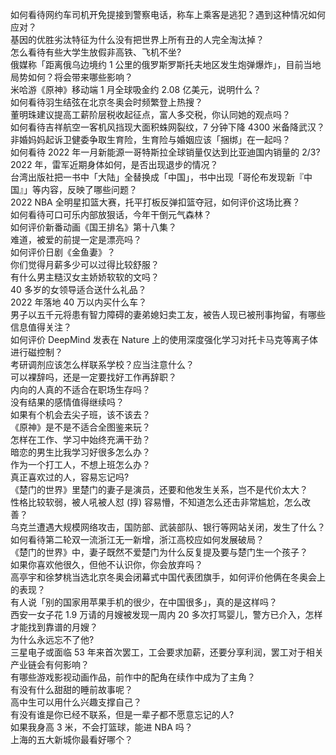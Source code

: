 如何看待网约车司机开免提接到警察电话，称车上乘客是逃犯？遇到这种情况如何应对？  
基因的优胜劣汰特征为什么没有把世界上所有丑的人完全淘汰掉？  
怎么看待有些大学生放假非高铁、飞机不坐?  
俄媒称「距离俄乌边境约 1 公里的俄罗斯罗斯托夫地区发生炮弹爆炸」，目前当地局势如何？将会带来哪些影响？  
米哈游《原神》移动端 1 月全球吸金约 2.08 亿美元，说明什么？  
如何看待羽生结弦在北京冬奥会时频繁登上热搜？  
董明珠建议提高工薪阶层税收起征点，富人多交税，你认同她的观点吗？  
如何看待吉祥航空一客机风挡现大面积蛛网裂纹，7 分钟下降 4300 米备降武汉？  
非婚妈妈起诉卫健委争取生育险，生育险与婚姻应该「捆绑」在一起吗？  
如何看待 2022 年一月新能源一哥特斯拉全球销量仅达到比亚迪国内销量的 2/3?  
2022 年，雷军近期身体如何，是否出现退步的情况？  
台湾出版社把一书中「大陆」全替换成「中国」，书中出现「哥伦布发现新『中国』」等内容，反映了哪些问题？  
2022 NBA 全明星扣篮大赛，托平打板反弹扣篮夺冠，如何评价这场比赛？  
如何看待可口可乐内部放狠话，今年干倒元气森林？  
如何评价新番动画《国王排名》第十八集？  
难道，被爱的前提一定是漂亮吗？  
如何评价日剧《金鱼妻》？  
你们觉得月薪多少可以过得比较舒服？  
有什么男主糙汉女主娇娇软软的文吗？  
40 多岁的女领导适合送什么礼品？  
2022 年落地 40 万以内买什么车？  
男子以五千元将患有智力障碍的妻弟媳妇卖工友，被告人现已被刑事拘留，有哪些信息值得关注？  
如何评价 DeepMind 发表在 Nature 上的使用深度强化学习对托卡马克等离子体进行磁控制？  
考研调剂应该怎么样联系学校？应当注意什么？  
可以裸辞吗，还是一定要找好工作再辞职？  
内向的人真的不适合在职场生存吗？  
没有结果的感情值得继续吗？  
如果有个机会去尖子班，该不该去？  
《原神》是不是不适合全图鉴来玩？  
怎样在工作、学习中始终充满干劲？  
暗恋的男生比我学习好很多怎么办？  
作为一个打工人，不想上班怎么办？  
真正喜欢过的人，容易忘记吗?  
《楚门的世界》里楚门的妻子是演员，还要和他发生关系，岂不是代价太大？  
性格比较软弱，被人吼被人怼 (㨃) 容易懵，不知道怎么还击非常尴尬，怎么改善？  
乌克兰遭遇大规模网络攻击，国防部、武装部队、银行等网站关闭，发生了什么？  
如何看待第二轮双一流浙江无一新增，浙江高校应如何发展破局？  
《楚门的世界》中，妻子既然不爱楚门为什么反复提及要与楚门生一个孩子？  
如果你喜欢他很久，但他不认识你，你会放弃吗？  
高亭宇和徐梦桃当选北京冬奥会闭幕式中国代表团旗手，如何评价他俩在冬奥会上的表现？  
有人说「别的国家用苹果手机的很少，在中国很多」，真的是这样吗？  
西安一女子花 1.9 万请的月嫂被发现一周内 20 多次打骂婴儿，警方已介入，怎样才能找到靠谱的月嫂？  
为什么永远忘不了他?  
三星电子或面临 53 年来首次罢工，工会要求加薪，还要分享利润，罢工对于相关产业链会有何影响？  
有哪些游戏影视动画作品，前作中的配角在续作中成为了主角？  
有没有什么甜甜的睡前故事呢？  
高中生可以用什么兴趣支撑自己？  
有没有谁是你已经不联系，但是一辈子都不愿意忘记的人?  
如果我身高 3 米，不会打篮球，能进 NBA 吗？  
上海的五大新城你最看好哪个？  
